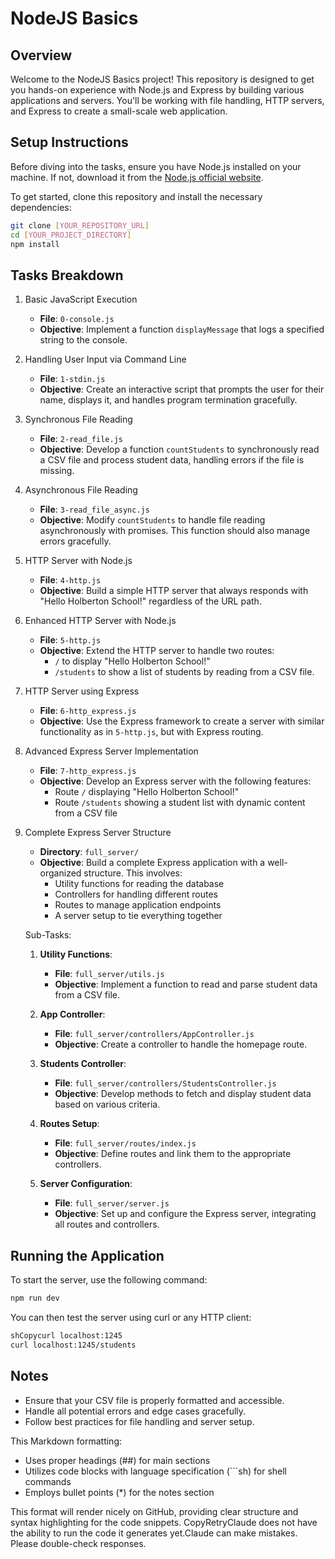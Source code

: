 # NodeJS Basics

## Overview
Welcome to the NodeJS Basics project! This repository is designed to get you hands-on experience with Node.js and Express by building various applications and servers. You'll be working with file handling, HTTP servers, and Express to create a small-scale web application.

## Setup Instructions
Before diving into the tasks, ensure you have Node.js installed on your machine. If not, download it from the [Node.js official website](https://nodejs.org/).

To get started, clone this repository and install the necessary dependencies:

```sh
git clone [YOUR_REPOSITORY_URL]
cd [YOUR_PROJECT_DIRECTORY]
npm install
```
## Tasks Breakdown

1. Basic JavaScript Execution
   * **File**: `0-console.js`
   * **Objective**: Implement a function `displayMessage` that logs a specified string to the console.

2. Handling User Input via Command Line
   * **File**: `1-stdin.js`
   * **Objective**: Create an interactive script that prompts the user for their name, displays it, and handles program termination gracefully.

3. Synchronous File Reading
   * **File**: `2-read_file.js`
   * **Objective**: Develop a function `countStudents` to synchronously read a CSV file and process student data, handling errors if the file is missing.

4. Asynchronous File Reading
   * **File**: `3-read_file_async.js`
   * **Objective**: Modify `countStudents` to handle file reading asynchronously with promises. This function should also manage errors gracefully.

5. HTTP Server with Node.js
   * **File**: `4-http.js`
   * **Objective**: Build a simple HTTP server that always responds with "Hello Holberton School!" regardless of the URL path.

6. Enhanced HTTP Server with Node.js
   * **File**: `5-http.js`
   * **Objective**: Extend the HTTP server to handle two routes:
     * `/` to display "Hello Holberton School!"
     * `/students` to show a list of students by reading from a CSV file.

7. HTTP Server using Express
   * **File**: `6-http_express.js`
   * **Objective**: Use the Express framework to create a server with similar functionality as in `5-http.js`, but with Express routing.

8. Advanced Express Server Implementation
   * **File**: `7-http_express.js`
   * **Objective**: Develop an Express server with the following features:
     * Route `/` displaying "Hello Holberton School!"
     * Route `/students` showing a student list with dynamic content from a CSV file

9. Complete Express Server Structure
   * **Directory**: `full_server/`
   * **Objective**: Build a complete Express application with a well-organized structure. This involves:
     * Utility functions for reading the database
     * Controllers for handling different routes
     * Routes to manage application endpoints
     * A server setup to tie everything together

   Sub-Tasks:
   1. **Utility Functions**:
      * **File**: `full_server/utils.js`
      * **Objective**: Implement a function to read and parse student data from a CSV file.

   2. **App Controller**:
      * **File**: `full_server/controllers/AppController.js`
      * **Objective**: Create a controller to handle the homepage route.

   3. **Students Controller**:
      * **File**: `full_server/controllers/StudentsController.js`
      * **Objective**: Develop methods to fetch and display student data based on various criteria.

   4. **Routes Setup**:
      * **File**: `full_server/routes/index.js`
      * **Objective**: Define routes and link them to the appropriate controllers.

   5. **Server Configuration**:
      * **File**: `full_server/server.js`
      * **Objective**: Set up and configure the Express server, integrating all routes and controllers.

## Running the Application

To start the server, use the following command:

```sh
npm run dev
```

You can then test the server using curl or any HTTP client:
```sh
shCopycurl localhost:1245
curl localhost:1245/students
```
## Notes

- Ensure that your CSV file is properly formatted and accessible.
- Handle all potential errors and edge cases gracefully.
- Follow best practices for file handling and server setup.


This Markdown formatting:
- Uses proper headings (##) for main sections
- Utilizes code blocks with language specification (```sh) for shell commands
- Employs bullet points (*) for the notes section

This format will render nicely on GitHub, providing clear structure and syntax highlighting for the code snippets. CopyRetryClaude does not have the ability to run the code it generates yet.Claude can make mistakes. Please double-check responses.